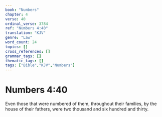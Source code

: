 ```yaml
---
book: "Numbers"
chapter: 4
verse: 40
ordinal_verse: 3784
ref: "Numbers 4:40"
translation: "KJV"
genre: "Law"
word_count: 24
topics: []
cross_references: []
grammar_tags: []
thematic_tags: []
tags: ["Bible","KJV","Numbers"]
---
```


# Numbers 4:40

Even those that were numbered of them, throughout their families, by the house of their fathers, were two thousand and six hundred and thirty.
